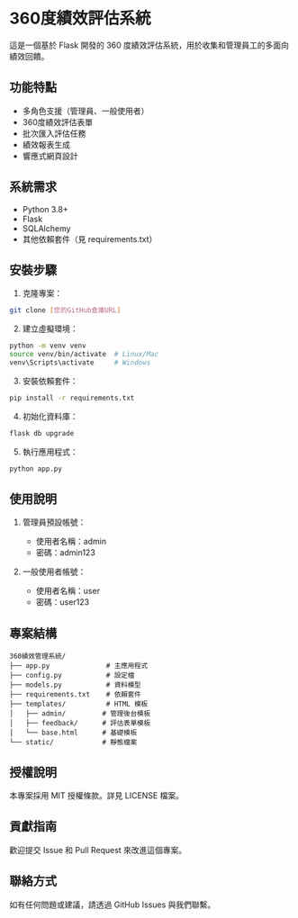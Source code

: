 # 360度績效評估系統

這是一個基於 Flask 開發的 360 度績效評估系統，用於收集和管理員工的多面向績效回饋。

## 功能特點

- 多角色支援（管理員、一般使用者）
- 360度績效評估表單
- 批次匯入評估任務
- 績效報表生成
- 響應式網頁設計

## 系統需求

- Python 3.8+
- Flask
- SQLAlchemy
- 其他依賴套件（見 requirements.txt）

## 安裝步驟

1. 克隆專案：
```bash
git clone [您的GitHub倉庫URL]
```

2. 建立虛擬環境：
```bash
python -m venv venv
source venv/bin/activate  # Linux/Mac
venv\Scripts\activate     # Windows
```

3. 安裝依賴套件：
```bash
pip install -r requirements.txt
```

4. 初始化資料庫：
```bash
flask db upgrade
```

5. 執行應用程式：
```bash
python app.py
```

## 使用說明

1. 管理員預設帳號：
   - 使用者名稱：admin
   - 密碼：admin123

2. 一般使用者帳號：
   - 使用者名稱：user
   - 密碼：user123

## 專案結構

```
360績效管理系統/
├── app.py              # 主應用程式
├── config.py           # 設定檔
├── models.py           # 資料模型
├── requirements.txt    # 依賴套件
├── templates/          # HTML 模板
│   ├── admin/         # 管理後台模板
│   ├── feedback/      # 評估表單模板
│   └── base.html      # 基礎模板
└── static/            # 靜態檔案
```

## 授權說明

本專案採用 MIT 授權條款。詳見 LICENSE 檔案。

## 貢獻指南

歡迎提交 Issue 和 Pull Request 來改進這個專案。

## 聯絡方式

如有任何問題或建議，請透過 GitHub Issues 與我們聯繫。 